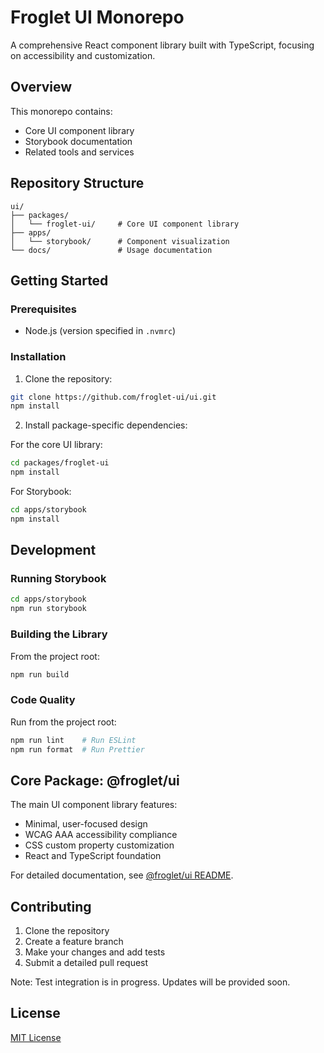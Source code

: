 # Froglet UI Monorepo

A comprehensive React component library built with TypeScript, focusing on accessibility and customization.

## Overview

This monorepo contains:
- Core UI component library
- Storybook documentation
- Related tools and services

## Repository Structure

```
ui/
├── packages/
│   └── froglet-ui/     # Core UI component library
├── apps/
│   └── storybook/      # Component visualization
└── docs/               # Usage documentation
```

## Getting Started

### Prerequisites

- Node.js (version specified in `.nvmrc`)

### Installation

1. Clone the repository:
```bash
git clone https://github.com/froglet-ui/ui.git
npm install
```

2. Install package-specific dependencies:

For the core UI library:
```bash
cd packages/froglet-ui
npm install
```

For Storybook:
```bash
cd apps/storybook
npm install
```

## Development

### Running Storybook

```bash
cd apps/storybook
npm run storybook
```

### Building the Library

From the project root:
```bash
npm run build
```

### Code Quality

Run from the project root:
```bash
npm run lint    # Run ESLint
npm run format  # Run Prettier
```

## Core Package: @froglet/ui

The main UI component library features:
- Minimal, user-focused design
- WCAG AAA accessibility compliance
- CSS custom property customization
- React and TypeScript foundation

For detailed documentation, see [@froglet/ui README](./packages/froglet-ui/README.md).

## Contributing

1. Clone the repository
2. Create a feature branch
3. Make your changes and add tests
4. Submit a detailed pull request

Note: Test integration is in progress. Updates will be provided soon.

## License

[MIT License](LICENSE)
